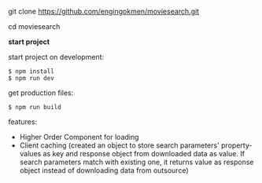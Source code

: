 git clone https://github.com/engingokmen/moviesearch.git

cd moviesearch

**start project**

start project on development:

```shell
$ npm install
$ npm run dev
```

get production files:

```shell
$ npm run build
```

features:

- Higher Order Component for loading
- Client caching (created an object to store search parameters' property-values as key and response object from downloaded data as value. If search parameters match with existing one, it returns value as response object instead of downloading data from outsource)
